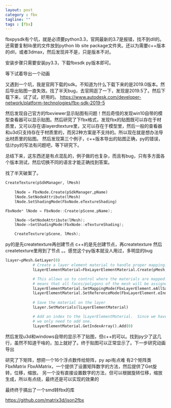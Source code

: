 ```yaml
---
layout: post
category : fbx
tagline: ""
tags : [fbx]
---
```


fbxpysdk有个坑，就是必须要python3.3，官网最新的3.7是报错，找不到dll的。还需要复制lib里的文件放到python lib site package文件夹。还以为需要c++版本的dll，或者3dmax，然后发现并不是，只是版本不对。

安装步骤只需要安装py3.3，下载fbxsdk py版本即可。

等下试着导出一个动画

又遇到一个坑，我是官网下载的sdk。不知道为什么下载下来的是2019.0版本。然后导出贴图一直失效。找了半天bug，去官网逛了一下，发现是2019.5了。然后下载下来，试了试，好用的。
https://www.autodesk.com/developer-network/platform-technologies/fbx-sdk-2019-5

然后发现自己官方的fbxviewer显示贴图有问题！然后奇怪的发现win10自带的模型查看器可以显示贴图。然后研究了下fbx格式，发现fbx的贴图既可以存在于材质里，又可以存在语layerdtexture里，又可以存在于模型里，然后一般的查看器和u3d只支持存在于材质里的，而另2种方案是不支持的。所以现在就是想办法导出材质里的贴图。
然后发现第三个例子，c++版本导出的贴图正确，py的错误，估计py的写法有问题吧，等下研究下。

总结下来，这东西还是有点混乱的，例子做的也复杂，而且有bug，只有多方面各个版本测试，然后切换不同的语言才能正确找到答案。

找了半天破案了。
```py
CreateTexture(pSdkManager, lMesh)
    
    lNode = FbxNode.Create(pSdkManager,pName)
    lNode.SetNodeAttribute(lMesh)
    lNode.SetShadingMode(FbxNode.eTextureShading)
```

```cpp
FbxNode* lNode = FbxNode::Create(pScene,pName);

    lNode->SetNodeAttribute(lMesh);
    lNode->SetShadingMode(FbxNode::eTextureShading);

    CreateTexture(pScene, lMesh);
```

py的是先createtexture再创建节点
c++的是先创建节点，再createtexture
然后createtexture里用到了节点
。。感觉这个py版本就没人用过，多明显的bug

```py
lLayer=pMesh.GetLayer(0)
            # Create a layer element material to handle proper mapping.
            lLayerElementMaterial=FbxLayerElementMaterial.Create(pMesh,lMaterial)

            # This allows us to control where the materials are mapped.  Using eAllSame
            # means that all faces/polygons of the mesh will be assigned the same material.
            lLayerElementMaterial.SetMappingMode(FbxLayerElement.eAllSame)
            lLayerElementMaterial.SetReferenceMode(FbxLayerElement.eIndexToDirect)
            
            # Save the material on the layer
            lLayer.SetMaterials(lLayerElementMaterial)

            # Add an index to the lLayerElementMaterial.  Since we have only one, and are using eAllSame mapping mode,
            # we only need to add one.
            lLayerElementMaterial.GetIndexArray().Add(0)
```
然后发现u3d和windows自带的显示不了贴图，但c++的可以。找到py少了这几行，虽然不知道干啥的，加上就好了。终于贴图可以正常显示了。下一步研究动画导出

研究了下矩阵，想把一个16个浮点数传给矩阵，py api有点难
有2个矩阵类FbxMatrix FbxAMatrix，一个提供了设置矩阵数字的方法，然后提供了Get旋转，位移，缩放。
另一个没有直接设置数字的方法，但可以根据旋转位移，缩放生成，所以有点绕，最终还是可以实现的效果的

最终终于搞出了一个smd转fbx的库

https://github.com/matrix3d/json2fbx

